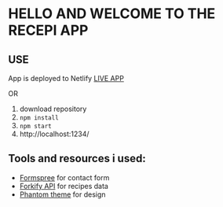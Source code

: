# HELLO AND WELCOME TO THE RECEPI APP

## USE

App is deployed to Netlify
[LIVE APP](https://recipe-app-demo-bb.netlify.app/)

OR

1. download repository
2. `npm install`
3. `npm start`
4. http://localhost:1234/

## Tools and resources i used:

- [Formspree](https://formspree.io) for contact form
- [Forkify API](https://forkify-api.herokuapp.com/v2) for recipes data
- [Phantom theme](https://html5up.net/phantom) for design
